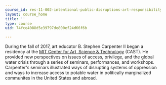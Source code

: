 ```yaml
---
course_id: res-11-002-intentional-public-disruptions-art-responsibility-and-pedagogy-fall-2017
layout: course_home
title: ''
type: course
uid: 74fce4088d5e39797de800ef24d66f6b

---
```

During the fall of 2017, art educator B. Stephen Carpenter II began a residency at the [MIT Center for Art, Science & Technology](https://arts.mit.edu/cast/) (CAST). He provided new perspectives on issues of access, privilege, and the global water crisis through a series of seminars, performances, and workshops. Carpenter's seminars illustrated ways of disrupting systems of oppression and ways to increase access to potable water in politically marginalized communites in the United States and abroad.
